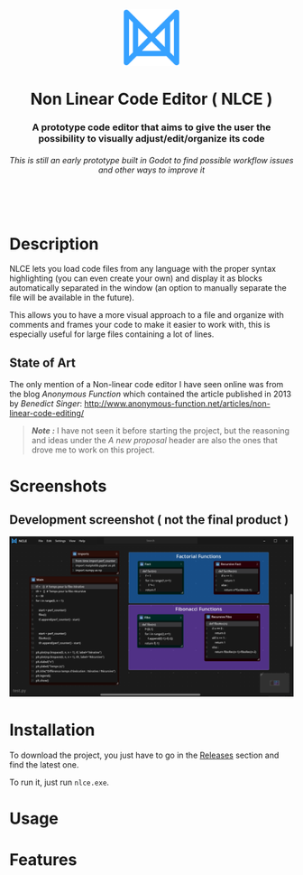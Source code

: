 <div align="center">
	<img src="https://github.com/MarageDev/NonLinearCodeEditor-Prototype/blob/main/nlce-prototype/nlce_logo.svg" alt="Logo" width="100">
  <h1 align="center">Non Linear Code Editor ( NLCE ) </h1>
  <h3>
    A prototype code editor that aims to give the user the possibility to visually adjust/edit/organize its code 
  </h3>
  <h6>This is still an early prototype built in Godot to find possible workflow issues and other ways to improve it</h6>
</div>
<br>
<br>

# Description
NLCE lets you load code files from any language with the proper syntax highlighting (you can even create your own) and display it as blocks automatically separated in the window (an option to manually separate the file will be available in the future).

This allows you to have a more visual approach to a file and organize with comments and frames your code to make it easier to work with, this is especially useful for large files containing a lot of lines.

## State of Art

The only mention of a Non-linear code editor I have seen online was from the blog *Anonymous Function* which contained the article published in 2013 by *Benedict Singer*: http://www.anonymous-function.net/articles/non-linear-code-editing/

> ***Note :*** I have not seen it before starting the project, but the reasoning and ideas under the <i>A new proposal</i> header are also the ones that drove me to work on this project.</h6>
# Screenshots
## Development screenshot ( not the final product )
![](https://github.com/MarageDev/NonLinearCodeEditor-Prototype/blob/main/Capture%20d%E2%80%99%C3%A9cran%202025-05-03%20200505.png)
# Installation

To download the project, you just have to go in the [Releases](https://github.com/MarageDev/NonLinearCodeEditor-Prototype/releases) section and find the latest one.

To run it, just run `nlce.exe`.

# Usage

# Features

